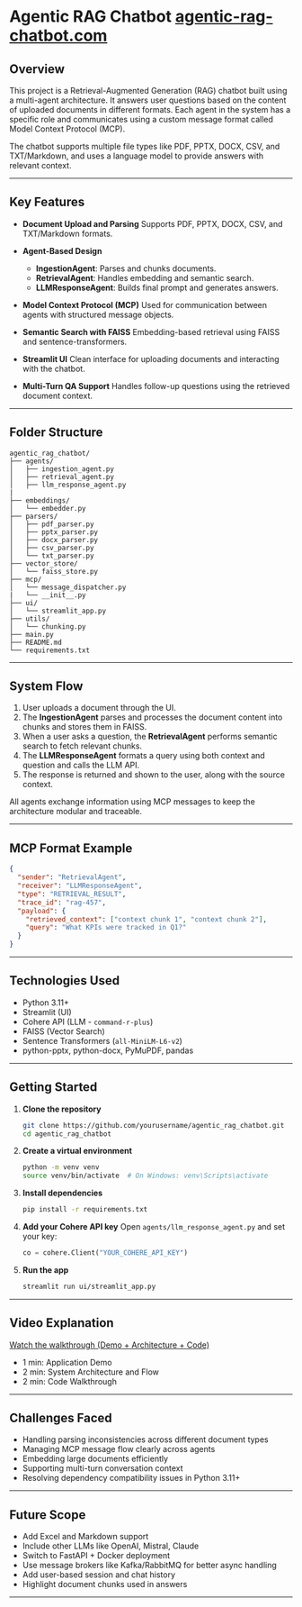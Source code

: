 # Agentic RAG Chatbot  [agentic-rag-chatbot.com](https://agentic-rag-chatbot.up.railway.app/)


## Overview

This project is a Retrieval-Augmented Generation (RAG) chatbot built using a multi-agent architecture. It answers user questions based on the content of uploaded documents in different formats. Each agent in the system has a specific role and communicates using a custom message format called Model Context Protocol (MCP).

The chatbot supports multiple file types like PDF, PPTX, DOCX, CSV, and TXT/Markdown, and uses a language model to provide answers with relevant context.

---

## Key Features

* **Document Upload and Parsing**
  Supports PDF, PPTX, DOCX, CSV, and TXT/Markdown formats.

* **Agent-Based Design**

  * **IngestionAgent**: Parses and chunks documents.
  * **RetrievalAgent**: Handles embedding and semantic search.
  * **LLMResponseAgent**: Builds final prompt and generates answers.

* **Model Context Protocol (MCP)**
  Used for communication between agents with structured message objects.

* **Semantic Search with FAISS**
  Embedding-based retrieval using FAISS and sentence-transformers.

* **Streamlit UI**
  Clean interface for uploading documents and interacting with the chatbot.

* **Multi-Turn QA Support**
  Handles follow-up questions using the retrieved document context.

---

## Folder Structure

```
agentic_rag_chatbot/
├── agents/
│   ├── ingestion_agent.py
│   ├── retrieval_agent.py
│   ├── llm_response_agent.py
|
├── embeddings/
│   └── embedder.py
├── parsers/
│   ├── pdf_parser.py
│   ├── pptx_parser.py
│   ├── docx_parser.py
│   ├── csv_parser.py
│   └── txt_parser.py
├── vector_store/
│   └── faiss_store.py
├── mcp/
│   └── message_dispatcher.py
|   └── __init__.py
├── ui/
│   └── streamlit_app.py
├── utils/
│   └── chunking.py
├── main.py
├── README.md
└── requirements.txt
```

---

## System Flow

1. User uploads a document through the UI.
2. The **IngestionAgent** parses and processes the document content into chunks and stores them in FAISS.
3. When a user asks a question, the **RetrievalAgent** performs semantic search to fetch relevant chunks.
4. The **LLMResponseAgent** formats a query using both context and question and calls the LLM API.
5. The response is returned and shown to the user, along with the source context.

All agents exchange information using MCP messages to keep the architecture modular and traceable.

---

## MCP Format Example

```json
{
  "sender": "RetrievalAgent",
  "receiver": "LLMResponseAgent",
  "type": "RETRIEVAL_RESULT",
  "trace_id": "rag-457",
  "payload": {
    "retrieved_context": ["context chunk 1", "context chunk 2"],
    "query": "What KPIs were tracked in Q1?"
  }
}
```

---

## Technologies Used

* Python 3.11+
* Streamlit (UI)
* Cohere API (LLM - `command-r-plus`)
* FAISS (Vector Search)
* Sentence Transformers (`all-MiniLM-L6-v2`)
* python-pptx, python-docx, PyMuPDF, pandas

---

## Getting Started

1. **Clone the repository**

   ```bash
   git clone https://github.com/yourusername/agentic_rag_chatbot.git
   cd agentic_rag_chatbot
   ```

2. **Create a virtual environment**

   ```bash
   python -m venv venv
   source venv/bin/activate  # On Windows: venv\Scripts\activate
   ```

3. **Install dependencies**

   ```bash
   pip install -r requirements.txt
   ```

4. **Add your Cohere API key**
   Open `agents/llm_response_agent.py` and set your key:

   ```python
   co = cohere.Client("YOUR_COHERE_API_KEY")
   ```

5. **Run the app**

   ```bash
   streamlit run ui/streamlit_app.py
   ```

---

## Video Explanation

[Watch the walkthrough (Demo + Architecture + Code)](https://vimeo.com/1098989359?share=copy)

* 1 min: Application Demo
* 2 min: System Architecture and Flow
* 2 min: Code Walkthrough

---

## Challenges Faced

* Handling parsing inconsistencies across different document types
* Managing MCP message flow clearly across agents
* Embedding large documents efficiently
* Supporting multi-turn conversation context
* Resolving dependency compatibility issues in Python 3.11+

---

## Future Scope

* Add Excel and Markdown support
* Include other LLMs like OpenAI, Mistral, Claude
* Switch to FastAPI + Docker deployment
* Use message brokers like Kafka/RabbitMQ for better async handling
* Add user-based session and chat history
* Highlight document chunks used in answers

---
